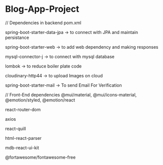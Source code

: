 # Blog-App-Project

// Dependencies in backend pom.xml

spring-boot-starter-data-jpa       ->  to connect with JPA and maintain persistance

spring-boot-starter-web            ->  to add web dependency and making responses

mysql-connector-j                   ->  to connect with mysql database

lombok                                  ->  to reduce boiler plate code

cloudinary-http44					-> to upload Images on cloud

spring-boot-starter-mail 			-> To send Email For Verification







// Front-End dependencies
@mui/material, @mui/icons-material, @emotion/styled, @emotion/react

react-router-dom

axios

react-quill

html-react-parser

mdb-react-ui-kit

@fortawesome/fontawesome-free
